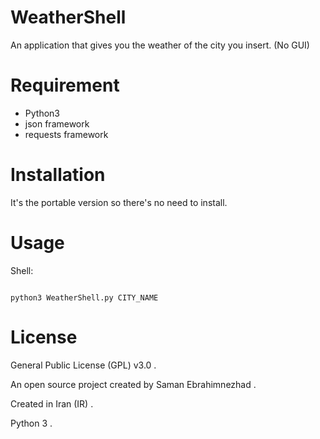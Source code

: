 # WeatherShell
An application that gives you the weather of the city you insert. (No GUI)

# Requirement

* Python3
* json framework
* requests framework

# Installation

It's the portable version so there's no need to install.

# Usage

Shell:

```shell

python3 WeatherShell.py CITY_NAME

```
# License

General Public License (GPL) v3.0 .

An open source project created by Saman Ebrahimnezhad .

Created in Iran (IR) .

Python 3 .
